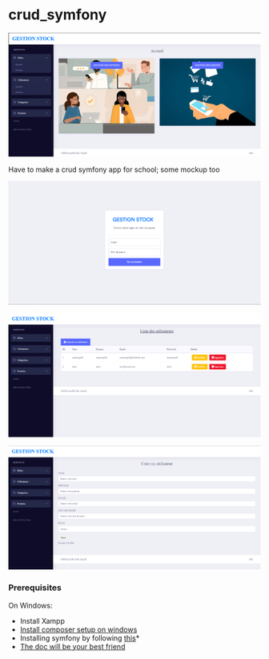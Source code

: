 # crud_symfony

![output1](/readme/output1.png)


Have to make a crud symfony app for school; some mockup too

![output1](/readme/output2.png)

![output1](/readme/output3.png)

![output1](/readme/output4.png)

### Prerequisites

On Windows:
* Install Xampp
* [Install composer setup on windows](https://getcomposer.org/download/)
* Installing symfony by following [this](https://stackoverflow.com/questions/71164888/how-to-install-symfony-cli-on-windows-10)*
* [The doc will be your best friend](https://symfony.com/doc/current/setup.html)

<!-- Things you need to install:
- [Python 3](https://www.python.org/download/releases/3.0/) (i used 3.8.5 version)
- [Tweepy library](https://www.tweepy.org/) (a module to install with pip) -->



